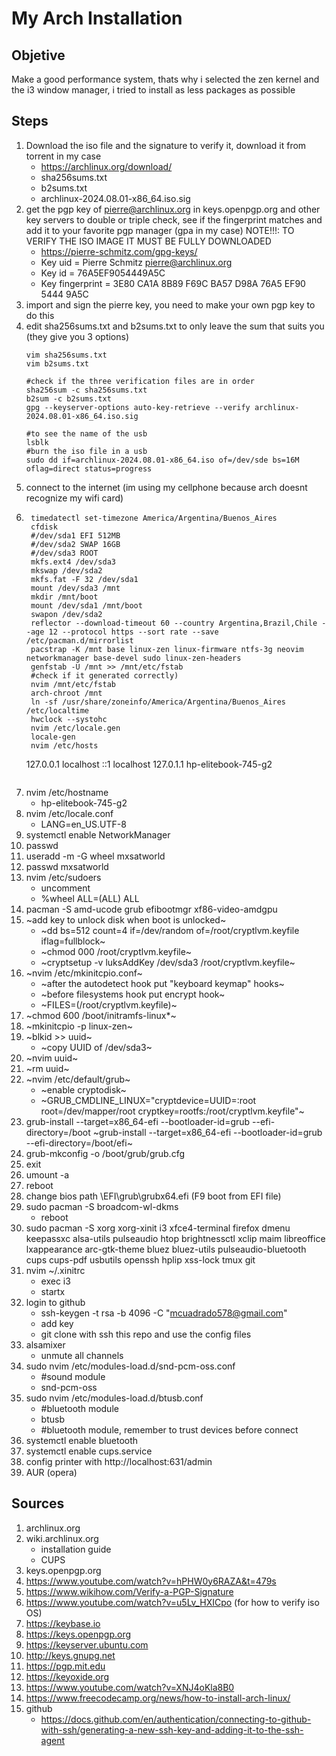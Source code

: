 # My Arch Installation
## Objetive
Make a good performance system, thats why i selected the zen kernel and the i3 window manager, i tried to install as less packages as possible
## Steps
1. Download the iso file and the signature to verify it, download it from torrent in my case
    + https://archlinux.org/download/
    + sha256sums.txt
    + b2sums.txt
    + archlinux-2024.08.01-x86_64.iso.sig
2. get the pgp key of pierre@archlinux.org in keys.openpgp.org and other key servers to double or triple check, see if the fingerprint matches and add it to your favorite pgp manager (gpa in my case)
NOTE!!!: TO VERIFY THE ISO IMAGE IT MUST BE FULLY DOWNLOADED
    + https://pierre-schmitz.com/gpg-keys/
    + Key uid         = Pierre Schmitz <pierre@archlinux.org>
    + Key id          = 76A5EF9054449A5C
    + Key fingerprint = 3E80 CA1A 8B89 F69C BA57  D98A 76A5 EF90 5444 9A5C
3. import and sign the pierre key, you need to make your own pgp key to do this
4. edit sha256sums.txt and b2sums.txt to only leave the sum that suits you (they give you 3 options)
    ```
    vim sha256sums.txt
    vim b2sums.txt
    
    #check if the three verification files are in order
    sha256sum -c sha256sums.txt
    b2sum -c b2sums.txt
    gpg --keyserver-options auto-key-retrieve --verify archlinux-2024.08.01-x86_64.iso.sig
    
    #to see the name of the usb
    lsblk
    #burn the iso file in a usb
    sudo dd if=archlinux-2024.08.01-x86_64.iso of=/dev/sde bs=16M oflag=direct status=progress
    ```
7. connect to the internet (im using my cellphone because arch doesnt recognize my wifi card)
8. ```
    timedatectl set-timezone America/Argentina/Buenos_Aires
    cfdisk
    #/dev/sda1 EFI 512MB
    #/dev/sda2 SWAP 16GB
    #/dev/sda3 ROOT
    mkfs.ext4 /dev/sda3 
    mkswap /dev/sda2
    mkfs.fat -F 32 /dev/sda1
    mount /dev/sda3 /mnt 
    mkdir /mnt/boot
    mount /dev/sda1 /mnt/boot 
    swapon /dev/sda2
    reflector --download-timeout 60 --country Argentina,Brazil,Chile --age 12 --protocol https --sort rate --save /etc/pacman.d/mirrorlist
    pacstrap -K /mnt base linux-zen linux-firmware ntfs-3g neovim networkmanager base-devel sudo linux-zen-headers
    genfstab -U /mnt >> /mnt/etc/fstab 
    #check if it generated correctly)
    nvim /mnt/etc/fstab 
    arch-chroot /mnt
    ln -sf /usr/share/zoneinfo/America/Argentina/Buenos_Aires /etc/localtime
    hwclock --systohc
    nvim /etc/locale.gen
    locale-gen 
    nvim /etc/hosts
    ```
    127.0.0.1        localhost
    ::1              localhost
    127.0.1.1        hp-elitebook-745-g2
    ```
    ```
29. nvim /etc/hostname 
    + hp-elitebook-745-g2
30. nvim /etc/locale.conf  
    + LANG=en_US.UTF-8
31. systemctl enable NetworkManager
32. passwd
33. useradd -m -G wheel mxsatworld
34. passwd mxsatworld
35. nvim /etc/sudoers 
    + uncomment
    + %wheel ALL=(ALL) ALL
36. pacman -S amd-ucode grub efibootmgr xf86-video-amdgpu
37. ~add key to unlock disk when boot is unlocked~
    + ~dd bs=512 count=4 if=/dev/random of=/root/cryptlvm.keyfile iflag=fullblock~
    + ~chmod 000 /root/cryptlvm.keyfile~
    + ~cryptsetup -v luksAddKey /dev/sda3 /root/cryptlvm.keyfile~
38. ~nvim /etc/mkinitcpio.conf~
    + ~after the autodetect hook put "keyboard keymap" hooks~
    + ~before filesystems hook put encrypt hook~
    + ~FILES=(/root/cryptlvm.keyfile)~
39. ~chmod 600 /boot/initramfs-linux*~
40. ~mkinitcpio -p linux-zen~
41. ~blkid >> uuid~
    + ~copy UUID of /dev/sda3~
42. ~nvim uuid~
43. ~rm uuid~
44. ~nvim /etc/default/grub~
    + ~enable cryptodisk~
    + ~GRUB_CMDLINE_LINUX="cryptdevice=UUID=<copypasted uuid>:root root=/dev/mapper/root cryptkey=rootfs:/root/cryptlvm.keyfile"~
45. grub-install --target=x86_64-efi --bootloader-id=grub --efi-directory=/boot ~grub-install --target=x86_64-efi --bootloader-id=grub --efi-directory=/boot/efi~
46. grub-mkconfig -o /boot/grub/grub.cfg 
47. exit
48. umount -a
49. reboot   
50. change bios path \EFI\grub\grubx64.efi (F9 boot from EFI file)
51. sudo pacman -S broadcom-wl-dkms
    + reboot 
52. sudo pacman -S xorg xorg-xinit i3 xfce4-terminal firefox dmenu keepassxc alsa-utils pulseaudio htop brightnessctl xclip maim libreoffice lxappearance arc-gtk-theme bluez bluez-utils pulseaudio-bluetooth cups cups-pdf usbutils openssh hplip xss-lock tmux git
53. nvim ~/.xinitrc
    + exec i3
    + startx
54. login to github
    + ssh-keygen -t rsa -b 4096 -C "mcuadrado578@gmail.com"
    + add key
    + git clone with ssh this repo and use the config files
53. alsamixer
    + unmute all channels    
54. sudo nvim /etc/modules-load.d/snd-pcm-oss.conf
    + #sound module
    + snd-pcm-oss
55. sudo nvim /etc/modules-load.d/btusb.conf
    + #bluetooth module
    + btusb
    + #bluetooth module, remember to trust devices before connect 
57. systemctl enable bluetooth
58. systemctl enable cups.service
59. config printer with http://localhost:631/admin 
61. AUR (opera)
## Sources
1. archlinux.org
2. wiki.archlinux.org
    + installation guide
    + CUPS
3. keys.openpgp.org
4. https://www.youtube.com/watch?v=hPHW0y6RAZA&t=479s
5. https://www.wikihow.com/Verify-a-PGP-Signature
6. https://www.youtube.com/watch?v=u5Lv_HXICpo (for how to verify iso OS)
7. https://keybase.io
8. https://keys.openpgp.org
9. https://keyserver.ubuntu.com
10. http://keys.gnupg.net
11. https://pgp.mit.edu
12. https://keyoxide.org
13. https://www.youtube.com/watch?v=XNJ4oKla8B0 
14. https://www.freecodecamp.org/news/how-to-install-arch-linux/
15. github
    + https://docs.github.com/en/authentication/connecting-to-github-with-ssh/generating-a-new-ssh-key-and-adding-it-to-the-ssh-agent
